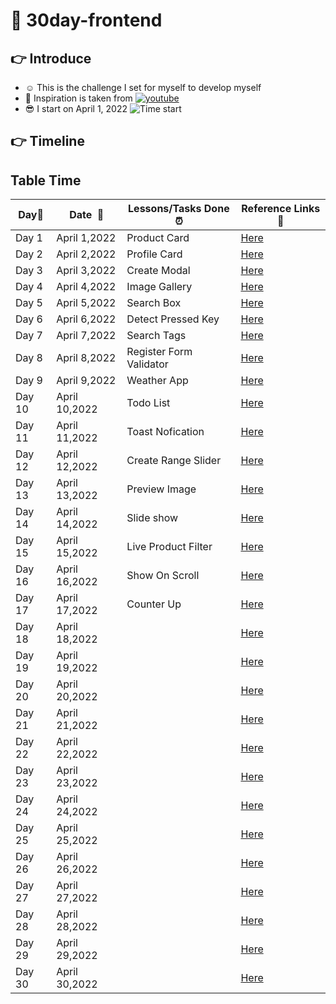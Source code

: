 # 📓 30day-frontend
## 👉 Introduce
- ☺️ This is the challenge I set for myself to develop myself
- 😤 Inspiration is taken from [![youtube](https://img.shields.io/badge/-Youtube-red?style=flat-square&logo=Youtube)](https://youtube.com/playlist?list=PLodO7Gi1F7R0zA8RkRHcDgnPduNBmjkb5)
- 😎 I start on April 1, 2022 ![Time start](https://img.shields.io/date/1648774800?color=bbed3e&label=%E2%8F%B1&style=flat-square)
## 👉 Timeline

## Table Time

|**Day:pushpin:**|**Date &nbsp;:calendar:**|**Lessons/Tasks Done :alarm_clock:**| **Reference Links :link:**|
|------|-----------------|--------------------|---------------------|
|Day 1|April 1,2022|Product Card|[Here](https://frey1a.github.io/30day-frontend/day/day1/index.html)|
|Day 2|April 2,2022|Profile Card|[Here](https://frey1a.github.io/30day-frontend/day/day2/index.html)|
|Day 3|April 3,2022|Create Modal|[Here](https://frey1a.github.io/30day-frontend/day/day3/index.html)|
|Day 4|April 4,2022|Image Gallery|[Here](https://frey1a.github.io/30day-frontend/day/day4/index.html)|
|Day 5|April 5,2022|Search Box|[Here](https://frey1a.github.io/30day-frontend/day/day5/index.html)|
|Day 6|April 6,2022|Detect Pressed Key|[Here](https://frey1a.github.io/30day-frontend/day/day6/index.html)|
|Day 7|April 7,2022|Search Tags|[Here](https://frey1a.github.io/30day-frontend/day/day7/index.html)|
|Day 8|April 8,2022|Register Form Validator|[Here](https://frey1a.github.io/30day-frontend/day/day8/index.html)|
|Day 9|April 9,2022|Weather App|[Here](https://frey1a.github.io/30day-frontend/day/day9/index.html)|
|Day 10|April 10,2022|Todo List|[Here](https://frey1a.github.io/30day-frontend/day/day10/index.html)|
|Day 11|April 11,2022|Toast Nofication|[Here](https://frey1a.github.io/30day-frontend/day/day11/index.html)|
|Day 12|April 12,2022|Create Range Slider|[Here](https://frey1a.github.io/30day-frontend/day/day12/index.html)|
|Day 13|April 13,2022|Preview Image|[Here](https://frey1a.github.io/30day-frontend/day/day13/index.html)|
|Day 14|April 14,2022|Slide show|[Here](https://frey1a.github.io/30day-frontend/day/day14/index.html)|
|Day 15|April 15,2022|Live Product Filter|[Here](https://frey1a.github.io/30day-frontend/day/day15/index.html)|
|Day 16|April 16,2022|Show On Scroll|[Here](https://frey1a.github.io/30day-frontend/day/day16/index.html)|
|Day 17|April 17,2022|Counter Up|[Here](https://frey1a.github.io/30day-frontend/day/day17/index.html)|
|Day 18|April 18,2022|      |[Here](https://frey1a.github.io/30day-frontend/day/day18/index.html)|
|Day 19|April 19,2022|      |[Here](https://frey1a.github.io/30day-frontend/day/day19/index.html)|
|Day 20|April 20,2022|      |[Here](https://frey1a.github.io/30day-frontend/day/day20/index.html)|
|Day 21|April 21,2022|      |[Here](https://frey1a.github.io/30day-frontend/day/day21/index.html)|
|Day 22|April 22,2022|      |[Here](https://frey1a.github.io/30day-frontend/day/day22/index.html)|
|Day 23|April 23,2022|      |[Here](https://frey1a.github.io/30day-frontend/day/day23/index.html)|
|Day 24|April 24,2022|      |[Here](https://frey1a.github.io/30day-frontend/day/day24/index.html)|
|Day 25|April 25,2022|      |[Here](https://frey1a.github.io/30day-frontend/day/day25/index.html)|
|Day 26|April 26,2022|      |[Here](https://frey1a.github.io/30day-frontend/day/day26/index.html)|
|Day 27|April 27,2022|      |[Here](https://frey1a.github.io/30day-frontend/day/day27/index.html)|
|Day 28|April 28,2022|      |[Here](https://frey1a.github.io/30day-frontend/day/day28/index.html)|
|Day 29|April 29,2022|      |[Here](https://frey1a.github.io/30day-frontend/day/day29/index.html)|
|Day 30|April 30,2022|      |[Here](https://frey1a.github.io/30day-frontend/day/day30/index.html)|
